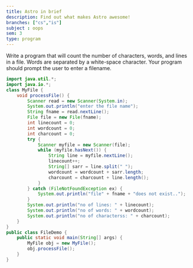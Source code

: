 ```yaml
---
title: Astro in brief
description: Find out what makes Astro awesome!
branches: ["cs","is"]
subject : oops
sem: 3
type: program
---
```


Write a program that will count the number of characters, words, and lines in a file.
Words are separated by a white-space character. Your program should prompt the
user to enter a filename.

```java
import java.util.*;
import java.io.*;
class MyFile {
    void processFile() {
        Scanner read = new Scanner(System.in);
        System.out.println("enter the file name");
        String fname = read.nextLine();
        File file = new File(fname);
        int linecount = 0;
        int wordcount = 0;
        int charcount = 0;
        try {
            Scanner myfile = new Scanner(file);
            while (myfile.hasNext()) {
                String line = myfile.nextLine();
                linecount++;
                String[] sarr = line.split(" ");
                wordcount = wordcount + sarr.length;
                charcount = charcount + line.length();
            }
        } catch (FileNotFoundException ex) {
            System.out.println("file" + fname + "does not exist..");
        }
        System.out.println("no of lines: " + linecount);
        System.out.println("no of words: " + wordcount);
        System.out.println("no of characterss: " + charcount);
    }
}
public class FileDemo {
    public static void main(String[] args) {
        MyFile obj = new MyFile();
        obj.processFile();
    }
}
```